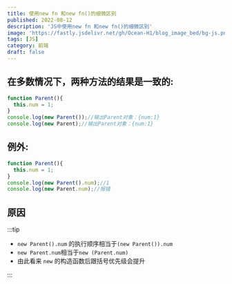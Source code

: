 ```yaml
---
title: 使用new fn 和new fn()的细微区别
published: 2022-08-12
description: 'JS中使用new fn 和new fn()的细微区别'
image: 'https://fastly.jsdelivr.net/gh/Ocean-H1/blog_image_bed/bg-js.png'
tags: [JS]
category: 前端
draft: false 
---
```


## 在多数情况下，两种方法的结果是一致的:

```javascript
function Parent(){
  this.num = 1;
}
console.log(new Parent());//输出Parent对象：{num:1}
console.log(new Parent);//输出Parent对象：{num:1}
```

## 例外:

```javascript
function Parent(){
  this.num = 1;
}
console.log(new Parent().num);//1
console.log(new Parent.num);//报错
```

## 原因

:::tip

* `new Parent().num` 的执行顺序相当于`(new Parent()).num`
* `new Parent.num`相当于`new (Parent.num)`
* 由此看来 `new` 的构造函数后跟括号优先级会提升

:::